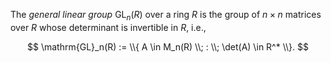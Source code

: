 The *general linear group* $\mathrm{GL}_n(R)$ over a ring $R$ is the group of $n\times n$ matrices over $R$ whose determinant is invertible in $R$, i.e.,

$$
\mathrm{GL}_n(R) := \\{ A \in M_n(R) \\; : \\; \det(A) \in R^* \\}.
$$
